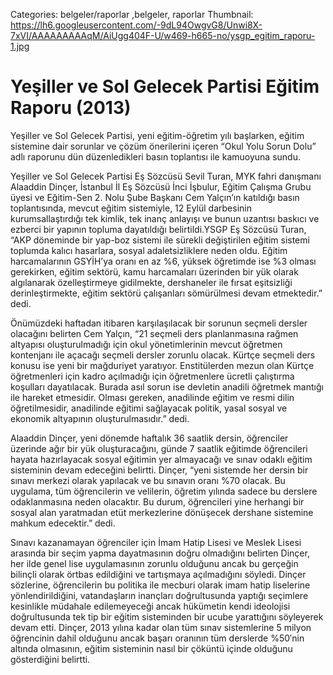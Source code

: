 Categories: belgeler/raporlar ,belgeler, raporlar
Thumbnail: https://lh6.googleusercontent.com/-9dL94OwgvG8/Unwi8X-7xVI/AAAAAAAAAqM/AiUgg404F-U/w469-h665-no/ysgp_egitim_raporu-1.jpg

# Yeşiller ve Sol Gelecek Partisi Eğitim Raporu (2013)

Yeşiller ve Sol Gelecek Partisi, yeni eğitim-öğretim yılı başlarken, eğitim sistemine dair sorunlar ve çözüm önerilerini içeren “Okul Yolu Sorun Dolu” adlı raporunu dün düzenledikleri basın toplantısı ile kamuoyuna sundu.

<div data-configid="9722162/5408740" style="width: %100; height: %100;" class="issuuembed"></div><script type="text/javascript" src="//e.issuu.com/embed.js" async="true"></script>

Yeşiller ve Sol Gelecek Partisi Eş Sözcüsü Sevil Turan, MYK fahri danışmanı Alaaddin Dinçer, İstanbul İl Eş Sözcüsü İnci İşbulur, Eğitim Çalışma Grubu üyesi ve Eğitim-Sen 2. Nolu Şube Başkanı Cem Yalçın’ın katıldığı basın toplantısında, mevcut eğitim sistemiyle, 12 Eylül darbesinin kurumsallaştırdığı tek kimlik, tek inanç anlayışı ve bunun uzantısı baskıcı ve ezberci bir yapının topluma dayatıldığı belirtildi.YSGP Eş Sözcüsü Turan, “AKP döneminde bir yap-boz sistemi ile sürekli değiştirilen eğitim sistemi toplumda kalıcı hasarlara, sosyal adaletsizliklere neden oldu. Eğitim harcamalarının GSYİH’ya oranı en az %6, yüksek öğretimde ise %3 olması gerekirken, eğitim sektörü, kamu harcamaları üzerinden bir yük olarak algılanarak özelleştirmeye gidilmekte, dershaneler ile fırsat eşitsizliği derinleştirmekte, eğitim sektörü çalışanları sömürülmesi devam etmektedir.” dedi.

Önümüzdeki haftadan itibaren karşılaşılacak bir sorunun seçmeli dersler olacağını belirten Cem Yalçın, “21 seçmeli ders planlanmasına rağmen altyapısı oluşturulmadığı için okul yönetimlerinin mevcut öğretmen kontenjanı ile açacağı seçmeli dersler zorunlu olacak. Kürtçe seçmeli ders konusu ise yeni bir mağduriyet yaratıyor. Enstitülerden mezun olan Kürtçe öğretmenleri için kadro açılmadığı için öğretmenlere ücretli çalıştırma koşulları dayatılacak. Burada asıl sorun ise devletin anadili öğretmek mantığı ile hareket etmesidir. Olması gereken, anadilinde eğitim ve resmi dilin öğretilmesidir, anadilinde eğitimi sağlayacak politik, yasal sosyal ve ekonomik altyapının oluşturulmasıdır.” dedi.

Alaaddin Dinçer, yeni dönemde haftalık 36 saatlik dersin, öğrenciler üzerinde ağır bir yük oluşturacağını, günde 7 saatlik eğitimde öğrencileri hayata hazırlayacak sosyal eğitimin yer almayacağı ve sınav odaklı eğitim sisteminin devam edeceğini belirtti. Dinçer, “yeni sistemde her dersin bir sınavı merkezi olarak yapılacak ve bu sınavın oranı %70 olacak. Bu uygulama, tüm öğrencilerin ve velilerin, öğretim yılında sadece bu derslere odaklanmasına neden olacaktır. Bu durum, öğrencileri yine herhangi bir sosyal alan yaratmadan etüt merkezlerine dönüşecek dershane sistemine mahkum edecektir.” dedi.

Sınavı kazanamayan öğrenciler için İmam Hatip Lisesi ve Meslek Lisesi arasında bir seçim yapma dayatmasının doğru olmadığını belirten Dinçer, her ilde genel lise uygulamasının zorunlu olduğunu ancak bu gerçeğin bilinçli olarak örtbas edildiğini ve tartışmaya açılmadığını söyledi. Dinçer sözlerine, öğrencilerin bu politika ile mecburi olarak imam hatip liselerine yönlendirildiğini, vatandaşların inançları doğrultusunda yaptığı seçimlere kesinlikle müdahale edilemeyeceği ancak hükümetin kendi ideolojisi doğrultusunda tek tip bir eğitim sisteminden bir ucube yarattığını söyleyerek devam etti. Dinçer, 2013 yılına kadar olan tüm sınav sistemlerine 5 milyon öğrencinin dahil olduğunu ancak başarı oranının tüm derslerde %50′nin altında olmasının, eğitim sisteminin nasıl bir çöküntü içinde olduğunu gösterdiğini belirtti.

